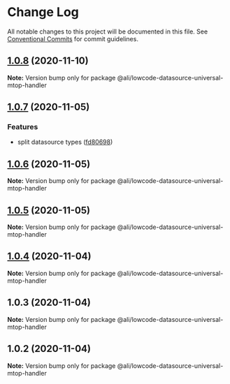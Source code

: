 # Change Log

All notable changes to this project will be documented in this file.
See [Conventional Commits](https://conventionalcommits.org) for commit guidelines.

<a name="1.0.8"></a>
## [1.0.8](https://gitlab.alibaba-inc.com/ali-lowcode/ali-lowcode-engine/compare/@ali/lowcode-datasource-universal-mtop-handler@1.0.7...@ali/lowcode-datasource-universal-mtop-handler@1.0.8) (2020-11-10)




**Note:** Version bump only for package @ali/lowcode-datasource-universal-mtop-handler

<a name="1.0.7"></a>
## [1.0.7](https://gitlab.alibaba-inc.com/ali-lowcode/ali-lowcode-engine/compare/@ali/lowcode-datasource-universal-mtop-handler@1.0.6...@ali/lowcode-datasource-universal-mtop-handler@1.0.7) (2020-11-05)


### Features

* split datasource types ([fd80698](https://gitlab.alibaba-inc.com/ali-lowcode/ali-lowcode-engine/commit/fd80698))




<a name="1.0.6"></a>
## [1.0.6](https://gitlab.alibaba-inc.com/ali-lowcode/ali-lowcode-engine/compare/@ali/lowcode-datasource-universal-mtop-handler@1.0.5...@ali/lowcode-datasource-universal-mtop-handler@1.0.6) (2020-11-05)




**Note:** Version bump only for package @ali/lowcode-datasource-universal-mtop-handler

<a name="1.0.5"></a>
## [1.0.5](https://gitlab.alibaba-inc.com/ali-lowcode/ali-lowcode-engine/compare/@ali/lowcode-datasource-universal-mtop-handler@1.0.4...@ali/lowcode-datasource-universal-mtop-handler@1.0.5) (2020-11-05)




**Note:** Version bump only for package @ali/lowcode-datasource-universal-mtop-handler

<a name="1.0.4"></a>
## [1.0.4](https://gitlab.alibaba-inc.com/ali-lowcode/ali-lowcode-engine/compare/@ali/lowcode-datasource-universal-mtop-handler@1.0.3...@ali/lowcode-datasource-universal-mtop-handler@1.0.4) (2020-11-04)




**Note:** Version bump only for package @ali/lowcode-datasource-universal-mtop-handler

<a name="1.0.3"></a>
## 1.0.3 (2020-11-04)




**Note:** Version bump only for package @ali/lowcode-datasource-universal-mtop-handler

<a name="1.0.2"></a>
## 1.0.2 (2020-11-04)




**Note:** Version bump only for package @ali/lowcode-datasource-universal-mtop-handler

